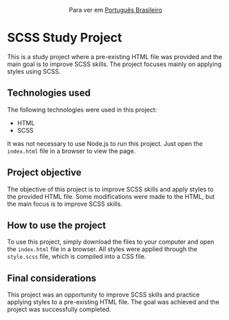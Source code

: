 <p align="center">Para ver em <a href="/docs/readme_pt.md">Português Brasileiro</a></p>

# SCSS Study Project

This is a study project where a pre-existing HTML file was provided and the main goal is to improve SCSS skills. The project focuses mainly on applying styles using SCSS.

## Technologies used

The following technologies were used in this project:

-   HTML
-   SCSS

It was not necessary to use Node.js to run this project. Just open the `index.html` file in a browser to view the page.

## Project objective

The objective of this project is to improve SCSS skills and apply styles to the provided HTML file. Some modifications were made to the HTML, but the main focus is to improve SCSS skills.

## How to use the project

To use this project, simply download the files to your computer and open the `index.html` file in a browser. All styles were applied through the `style.scss` file, which is compiled into a CSS file.

## Final considerations

This project was an opportunity to improve SCSS skills and practice applying styles to a pre-existing HTML file. The goal was achieved and the project was successfully completed.

